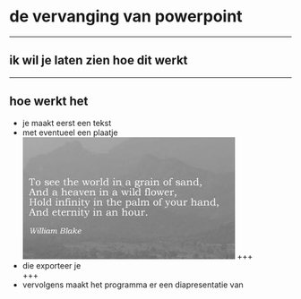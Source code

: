 # de vervanging van powerpoint  

---

## ik wil je laten zien hoe dit werkt
  
---
## hoe werkt het  
* je maakt eerst een tekst
* met eventueel een plaatje 
![gedicht](blake.jpg)
+++
* die exporteer je  
+++
* vervolgens maakt het programma er een diapresentatie van
